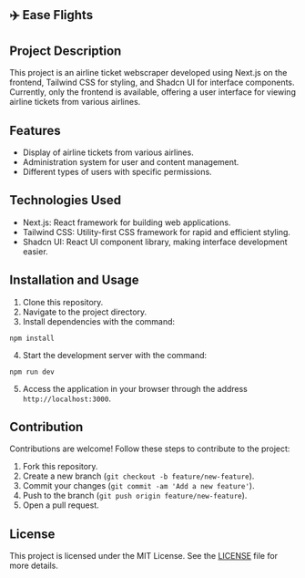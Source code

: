 ## ✈️ Ease Flights

## Project Description
This project is an airline ticket webscraper developed using Next.js on the frontend, Tailwind CSS for styling, and Shadcn UI for interface components. Currently, only the frontend is available, offering a user interface for viewing airline tickets from various airlines.

## Features
- Display of airline tickets from various airlines.
- Administration system for user and content management.
- Different types of users with specific permissions.

## Technologies Used
- Next.js: React framework for building web applications.
- Tailwind CSS: Utility-first CSS framework for rapid and efficient styling.
- Shadcn UI: React UI component library, making interface development easier.

## Installation and Usage
1. Clone this repository.
2. Navigate to the project directory.
3. Install dependencies with the command:

```npm install```

4. Start the development server with the command:

```npm run dev```

5. Access the application in your browser through the address `http://localhost:3000`.

## Contribution
Contributions are welcome! Follow these steps to contribute to the project:
1. Fork this repository.
2. Create a new branch (`git checkout -b feature/new-feature`).
3. Commit your changes (`git commit -am 'Add a new feature'`).
4. Push to the branch (`git push origin feature/new-feature`).
5. Open a pull request.

## License
This project is licensed under the MIT License. See the [LICENSE](LICENSE) file for more details.
